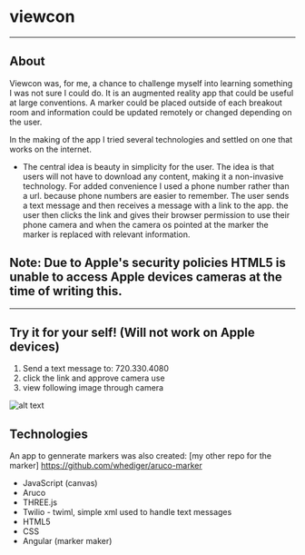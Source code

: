 # viewcon
--------

## About
Viewcon was, for me, a chance to challenge myself into learning something
I was not sure I could do. It is an augmented reality app that could be useful at large conventions.
A marker could be placed outside of each breakout room and information could be updated remotely
or changed depending on the user. 

In the making of the app I tried several technologies and settled on one that works on the internet.
* The central idea is beauty in simplicity for the user.
The idea is that users will not have to download any content, making it a non-invasive technology.
For added convenience I used a phone number rather than a url. because phone numbers are easier to remember.
The user sends a text message and then receives a message with a link to the app. the user then clicks the link
and gives their browser permission to use their phone camera and when the camera os pointed at the marker
the marker is replaced with relevant information.

## Note: Due to Apple's security policies HTML5 is unable to access Apple devices cameras at the time of writing this.
-------
## Try it for your self! (Will not work on Apple devices)

1. Send a text message to: 720.330.4080
2. click the link and approve camera use
3. view following image through camera

![alt text](https://cloud.githubusercontent.com/assets/4742517/19575076/2001f20c-96ca-11e6-8dca-cb65d7f02bc8.png "Marker 265 for demo")


## Technologies

An app to gennerate markers was also created: [my other repo for the marker] https://github.com/whediger/aruco-marker

* JavaScript (canvas)
* Aruco
* THREE.js
* Twilio - twiml, simple xml used to handle text messages
* HTML5
* CSS
* Angular (marker maker)
